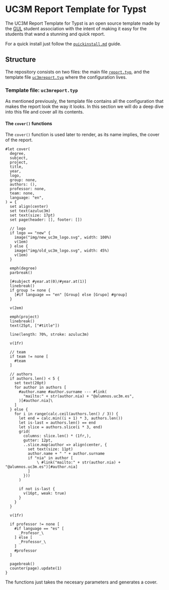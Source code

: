 # UC3M Report Template for Typst

The UC3M Report Template for Typst is an open source template made by the [GUL]() student association with the intent of making it easy for the students that wand a stunning and quick report.

For a quick install just follow the [`quickinstall.md`](/doc/quickinstall.md) guide.

## Structure

The repository consists on two files: the main file [`report.typ`](/report.typ), and the template file [`uc3mreport.typ`](/uc3mreport.typ) where the configuration lives.

### Template file: `uc3mreport.typ`

As mentioned previously, the template file contains all the configuration that makes the report look the way it looks. In this section we will do a deep dive into this file and cover all its contents. 

#### The `cover()` functions

The `cover()` function is used later to render, as its name implies, the cover of the report.

```typst
#let cover(
  degree,
  subject,
  project,
  title,
  year,
  logo,
  group: none,
  authors: (),
  professor: none,
  team: none,
  language: "en",
) = {
  set align(center)
  set text(azuluc3m)
  set text(size: 17pt)
  set page(header: [], footer: [])

  // logo
  if logo == "new" {
    image("img/new_uc3m_logo.svg", width: 100%)
    v(1em)
  } else {
    image("img/old_uc3m_logo.svg", width: 45%)
    v(1em)
  }

  emph(degree)
  parbreak()

  [#subject #year.at(0)/#year.at(1)]
  linebreak()
  if group != none {
    [#if language == "en" [Group] else [Grupo] #group]
  }

  v(2em)

  emph(project)
  linebreak()
  text(25pt, ["#title"])

  line(length: 70%, stroke: azuluc3m)

  v(1fr) 

  // team
  if team != none [
    #team
  ]

  // authors
  if authors.len() < 5 {
    set text(20pt)
    for author in authors [
      #author.name #author.surname --- #link(
        "mailto:" + str(author.nia) + "@alumnos.uc3m.es",
      )[#author.nia]\
    ]
  } else {
    for i in range(calc.ceil(authors.len() / 3)) {
      let end = calc.min((i + 1) * 3, authors.len())
      let is-last = authors.len() == end
      let slice = authors.slice(i * 3, end)
      grid(
        columns: slice.len() * (1fr,),
        gutter: 12pt,
        ..slice.map(author => align(center, {
          set text(size: 11pt)
          author.name + " " + author.surname
          if "nia" in author [
              \ #link("mailto:" + str(author.nia) + "@alumnos.uc3m.es")[#author.nia] 
          ]
        }))
      )

      if not is-last {
        v(16pt, weak: true)
      }
    }
  }

  v(1fr)

  if professor != none [
    #if language == "es" [
      _Profesor_\
    ] else [
      _Professor_\
    ]
    #professor
  ]

  pagebreak()
  counter(page).update(1)
}
```

The functions just takes the necesary parameters and generates a cover.

